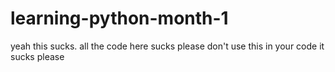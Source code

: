# learning-python-month-1
yeah this sucks.
all the code here sucks
please don't use this in your code
it sucks
please
